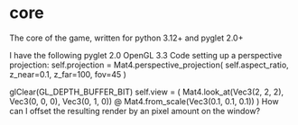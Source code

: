 # core

The core of the game, written for python 3.12+ and pyglet 2.0+

I have the following pyglet 2.0 OpenGL 3.3 Code setting up a perspective projection: self.projection = Mat4.perspective_projection(
    self.aspect_ratio, z_near=0.1, z_far=100, fov=45
)

glClear(GL_DEPTH_BUFFER_BIT)
self.view = (
    Mat4.look_at(Vec3(2, 2, 2), Vec3(0, 0, 0), Vec3(0, 1, 0))
    @ Mat4.from_scale(Vec3(0.1, 0.1, 0.1))
)  How can I offset the resulting render by an pixel amount on the window?

